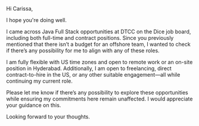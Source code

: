 
Hi Carissa,

I hope you're doing well.

I came across Java Full Stack opportunities at DTCC on the Dice job board, including both full-time and contract positions. Since you previously mentioned that there isn’t a budget for an offshore team, I wanted to check if there’s any possibility for me to align with any of these roles.

I am fully flexible with US time zones and open to remote work or an on-site position in Hyderabad. Additionally, I am open to freelancing, direct contract-to-hire in the US, or any other suitable engagement—all while continuing my current role.

Please let me know if there’s any possibility to explore these opportunities while ensuring my commitments here remain unaffected. I would appreciate your guidance on this.

Looking forward to your thoughts.




